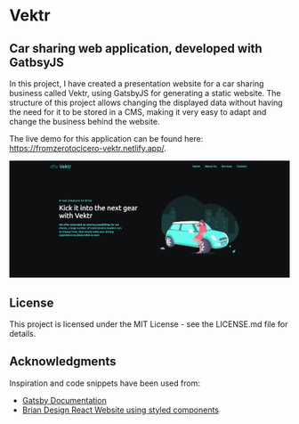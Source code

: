 # Vektr

## Car sharing web application, developed with GatbsyJS

In this project, I have created a presentation website for a car sharing business called Vektr, using GatsbyJS for generating a static website. The structure of this project allows changing the displayed data without having the need for it to be stored in a CMS, making it very easy to adapt and change the business behind the website. 

The live demo for this application can be found here: https://fromzerotocicero-vektr.netlify.app/.

![Vektr - The new car sharing experience landing page](./static/background.png)

## License

This project is licensed under the MIT License - see the LICENSE.md file for details.

## Acknowledgments

Inspiration and code snippets have been used from:
* [Gatsby Documentation](https://www.gatsbyjs.com/docs/)
* [Brian Design React Website using styled components](https://www.youtube.com/watch?v=iP_HqoCuRI0&t=187s)
